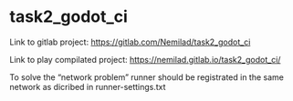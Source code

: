 # task2_godot_ci
Link to gitlab project: https://gitlab.com/Nemilad/task2_godot_ci

Link to play compilated project: https://nemilad.gitlab.io/task2_godot_ci/

To solve the “network problem” runner should be registrated in the same network as dicribed in runner-settings.txt
